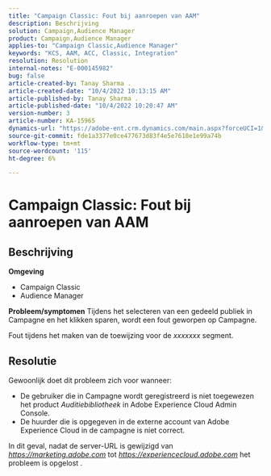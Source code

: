 ```yaml
---
title: "Campaign Classic: Fout bij aanroepen van AAM"
description: Beschrijving
solution: Campaign,Audience Manager
product: Campaign,Audience Manager
applies-to: "Campaign Classic,Audience Manager"
keywords: "KCS, AAM, ACC, Classic, Integration"
resolution: Resolution
internal-notes: "E-000145982"
bug: false
article-created-by: Tanay Sharma .
article-created-date: "10/4/2022 10:13:15 AM"
article-published-by: Tanay Sharma .
article-published-date: "10/4/2022 10:20:47 AM"
version-number: 3
article-number: KA-15965
dynamics-url: "https://adobe-ent.crm.dynamics.com/main.aspx?forceUCI=1&pagetype=entityrecord&etn=knowledgearticle&id=a5fa2f27-cd43-ed11-bba2-0022480868ff"
source-git-commit: fde1a3377e0ce477673d83f4e5e7618e1e99a74b
workflow-type: tm+mt
source-wordcount: '115'
ht-degree: 6%

---
```


# Campaign Classic: Fout bij aanroepen van AAM

## Beschrijving

<b>Omgeving</b>
- Campaign Classic
- Audience Manager



<b>Probleem/symptomen</b>
Tijdens het selecteren van een gedeeld publiek in Campagne en het klikken sparen, wordt een fout geworpen op Campagne.

Fout tijdens het maken van de toewijzing voor de *xxxxxxx* segment.


## Resolutie


Gewoonlijk doet dit probleem zich voor wanneer:

- De gebruiker die in Campagne wordt geregistreerd is niet toegewezen het product *Auditiebibliotheek* in Adobe Experience Cloud Admin Console.
- De huurder die is opgegeven in de externe account van Adobe Experience Cloud in de campagne is niet correct.


In dit geval, nadat de server-URL is gewijzigd van *https://marketing.adobe.com* tot *https://experiencecloud.adobe.com* het probleem is opgelost .
